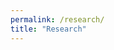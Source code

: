 ```yaml
---
permalink: /research/
title: "Research"
---
```


<!Generally speaking, I am interested in the development and use of statistical <!methods for biological/environmental problems.
 
<!This work is in collaboration with the Renaissance Computing Institute [(RENCI)]<!(https://renci.org/) at UNC and my research advisor [Richard L. Smith]<!(https://sph.unc.edu/adv_profile/richard-smith-phd/.).

<! A recent presentation on my work modeling the spatial extremes of coastal (U.S. <!East) sea-level time-series:

<![DEEPP Presentation (2022-05-20)](/images/research/multivariate-spatial-extreme-<!value-analysis-of-reconstructed-coastal-sea-level-timeseries.pdf)

# Publications #

## 2024 ## 

[1] Estadt AT, **White BN**, Ricks JM, Lancaster KE, Hepler S, Miller WC, Kline D. The impact of fentanyl on state- and county-level psychostimulant and cocaine overdose death rates by race in Ohio from 2010 to 2020: a time series and spatiotemporal analysis. Harm Reduct J. 2024 Jan 17;21(1):13. doi: 10.1186/s12954-024-00936-9. PMID: 38233924; PMCID: PMC10792830.

[2] Khanna AK, Banga A, Rigdon J, **White BN**, Cuvillier C, Ferraz J, Olsen F, Hackett L, Bansal V, Kaw R. Role of continuous pulse oximetry and capnography monitoring in the prevention of postoperative respiratory failure, postoperative opioid-induced respiratory depression and adverse outcomes on hospital wards: A systematic review and meta-analysis. J Clin Anesth. 2024 Jun;94:111374. doi: 10.1016/j.jclinane.2024.111374. Epub 2024 Jan 6. PMID: 38184918.

[3] Vesely BD, Kipp JA, Lance TA, **White BN**, Medda AW, Scott AT. BMI influence on total ankle arthroplasty outcomes: A systematic review. Foot & Ankle Surgery: Techniques, Reports & Cases. 2024 Mar 24; Volume 4, Issue 2. doi: https://doi.org/10.1016/j.fastrc.2024.100377.

[4] Fabian SB, Adkins EW, **White BN**, Kirse DJ, Kiell EP. Temporal trends in BAHA softband wear time among pediatric patients. International Journal of Pediatric Otorhinolaryngology. Volume 182. 2024. 112000. ISSN 0165-5876. https://doi.org/10.1016/j.ijporl.2024.112000.

## Abstracts ##
[1] Lassiter R, **White BN**, Skelton JA, Ip E, Vitolins M, Brown CL. Parental concerns about tap water associated with children’s increased consumption of sugar-sweetened beverages. Pediatric Academic Societies Meeting. Toronto, CA. May 2024. Platform Presentation.

